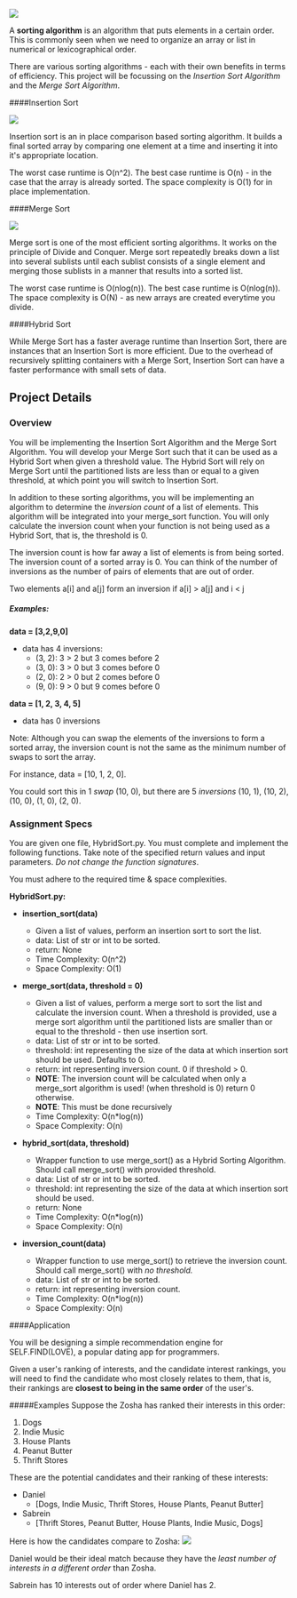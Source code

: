 ![](images/sorting_complexities.png)

A **sorting algorithm** is an algorithm that puts elements in a certain order. This is commonly seen when we need to
organize an array or list in numerical or lexicographical order. 

There are various sorting algorithms - each with their own benefits in terms of efficiency. This project will be 
focussing on the *Insertion Sort Algorithm* and the *Merge Sort Algorithm*. 

####Insertion Sort

![](images/insertion_sort.png)

Insertion sort is an in place comparison based sorting algorithm. It builds a final sorted array by comparing one
element at a time and inserting it into it's appropriate location. 

The worst case runtime is O(n^2).
The best case runtime is O(n) - in the case that the array is already sorted. 
The space complexity is O(1) for in place implementation.

####Merge Sort

![](images/merge_sort.png)

Merge sort is one of the most efficient sorting algorithms. It works on the principle of Divide and Conquer. 
Merge sort repeatedly breaks down a list into several sublists until each sublist consists of a single element and 
merging those sublists in a manner that results into a sorted list.

The worst case runtime is O(nlog(n)).
The best case runtime is O(nlog(n)). 
The space complexity is O(N) - as new arrays are created everytime you divide.

####Hybrid Sort

While Merge Sort has a faster average runtime than Insertion Sort, there are instances that an Insertion Sort is more 
efficient. Due to the overhead of recursively splitting containers with a Merge Sort, Insertion Sort can have a faster 
performance with small sets of data.

## Project Details
### Overview
You will be implementing the Insertion Sort Algorithm and the Merge Sort Algorithm. You will develop your Merge Sort 
such that it can be used as a Hybrid Sort when given a threshold value. The Hybrid Sort will rely on Merge Sort until 
the partitioned lists are less than or equal to a given threshold, at which point you will switch to Insertion Sort.

In addition to these sorting algorithms, you will be implementing an algorithm to determine the *inversion count* of 
a list of elements. This algorithm will be integrated into your merge_sort function. You will only calculate the inversion 
count when your function is not being used as a Hybrid Sort, that is, the threshold is 0.

The inversion count is how far away a list of elements is from being sorted. The inversion count of a sorted array is 0.
You can think of the number of inversions as the number of pairs of elements that are out of order.

Two elements a[i] and a[j] form an inversion if a[i] > a[j] and i < j

##### Examples:

**data = [3,2,9,0]**
- data has 4 inversions:
   - (3, 2): 3 > 2 but 3 comes before 2
   - (3, 0): 3 > 0 but 3 comes before 0
   - (2, 0): 2 > 0 but 2 comes before 0
   - (9, 0): 9 > 0 but 9 comes before 0
    

**data = [1, 2, 3, 4, 5]**
- data has 0 inversions

Note: Although you can swap the elements of the inversions to form a sorted array, the inversion count is not the same 
as the minimum number of swaps to sort the array.

For instance, data = [10, 1, 2, 0]. 

You could sort this in 1 *swap* (10, 0), but there are 5 *inversions* (10, 1), (10, 2), (10, 0), (1, 0), (2, 0).

### Assignment Specs
You are given one file, HybridSort.py. You must complete and implement the following functions. 
Take note of the specified return values and input parameters. *Do not change the function signatures*.

You must adhere to the required time & space complexities.


**HybridSort.py:**

- **insertion_sort(data)**
    - Given a list of values, perform an insertion sort to sort the list.
    - data: List of str or int to be sorted.
    - return: None
    - Time Complexity: O(n^2)
    - Space Complexity: O(1)
    
- **merge_sort(data, threshold = 0)**
    - Given a list of values, perform a merge sort to sort the list and calculate the inversion count. When a threshold 
    is provided, use a merge sort algorithm until the partitioned lists are smaller than or equal to the threshold - 
    then use insertion sort.
    - data: List of str or int to be sorted.
    - threshold: int representing the size of the data at which insertion sort should be used. Defaults to 0.
    - return: int representing inversion count. 0 if threshold > 0.
    - **NOTE**: The inversion count will be calculated when only a merge_sort algorithm is used! (when threshold is 0) 
    return 0 otherwise.
    - **NOTE**: This must be done recursively
    - Time Complexity: O(n*log(n))
    - Space Complexity: O(n)
    
- **hybrid_sort(data, threshold)**
    - Wrapper function to use merge_sort() as a Hybrid Sorting Algorithm. Should call merge_sort() with provided 
    threshold.
    - data: List of str or int to be sorted.
    - threshold: int representing the size of the data at which insertion sort should be used.
    - return: None
    - Time Complexity: O(n*log(n))
    - Space Complexity: O(n)
   
- **inversion_count(data)**
    - Wrapper function to use merge_sort() to retrieve the inversion count. Should call merge_sort() with *no threshold.*
    - data: List of str or int to be sorted.
    - return: int representing inversion count.
    - Time Complexity: O(n*log(n))
    - Space Complexity: O(n)
    
####Application

You will be designing a simple recommendation engine for SELF.FIND(LOVE), a popular dating app for programmers. 

Given a user's ranking of interests, and the candidate interest rankings, you will need to find the candidate 
who most closely relates to them, that is, their rankings are **closest to being in the same order** of the user's.

#####Examples
Suppose the Zosha has ranked their interests in this order: 

1. Dogs
2. Indie Music
3. House Plants
4. Peanut Butter
5. Thrift Stores

These are the potential candidates and their ranking of these interests:
- Daniel
    - [Dogs, Indie Music, Thrift Stores, House Plants, Peanut Butter]
- Sabrein
    - [Thrift Stores, Peanut Butter, House Plants, Indie Music, Dogs]
    
Here is how the candidates compare to Zosha:
![](images/application_example.png)

Daniel would be their ideal match because they have the *least number of interests in a different order* than Zosha.

Sabrein has 10 interests out of order where Daniel has 2.